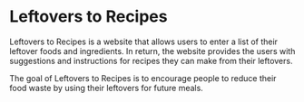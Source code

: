 # Leftovers to Recipes

Leftovers to Recipes is a website that allows users to enter a list of their leftover foods and ingredients. In return, the website provides the users with suggestions and instructions for recipes they can make from their leftovers.

The goal of Leftovers to Recipes is to encourage people to reduce their food waste by using their leftovers for future meals.
